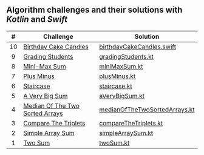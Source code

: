 ## Algorithm challenges and their solutions with *Kotlin* and *Swift*

|  #  | Challenge                                                                                                                           | Solution                                                                                      |
| :-: | ----------------------------------------------------------------------------------------------------------------------------------- | ----------------------------------------------------------------------------------------------|
|  10 | [Birthday Cake Candles](https://www.hackerrank.com/challenges/birthday-cake-candles/problem?isFullScreen=true)                      | [birthdayCakeCandles.swift](solutions/birthdayCakeCandles.swift)                              |
|  9  | [Grading Students](https://www.hackerrank.com/challenges/grading/problem?isFullScreen=true)                                         | [gradingStudents.kt](solutions/gradingStudents.kt)                                            |
|  8  | [Mini-Max Sum](https://www.hackerrank.com/challenges/mini-max-sum/problem?isFullScreen=true)                                        | [miniMaxSum.kt](solutions/miniMaxSum.kt)                                                      |
|  7  | [Plus Minus](https://www.hackerrank.com/challenges/plus-minus/problem?isFullScreen=true)                                            | [plusMinus.kt](solutions/plusMinus.kt)                                                        |
|  6  | [Staircase](https://www.hackerrank.com/challenges/staircase/problem?isFullScreen=true)                                              | [staircase.kt](solutions/staircase.kt)                                                        |
|  5  | [A Very Big Sum](https://www.hackerrank.com/challenges/a-very-big-sum/problem?isFullScreen=true)                                    | [aVeryBigSum.kt](solutions/aVeryBigSum.kt)                                                    |
|  4  | [Median Of The Two Sorted Arrays](https://leetcode.com/problems/median-of-two-sorted-arrays/)                                       | [medianOfTheTwoSortedArrays.kt](solutions/medianOfTheTwoSortedArrays.kt)                      |
|  3  | [Compare The Triplets](https://www.hackerrank.com/challenges/compare-the-triplets/problem?isFullScreen=true)                        | [compareTheTriplets.kt](solutions/compareTheTriplets.kt)                                      |
|  2  | [Simple Array Sum](https://www.hackerrank.com/challenges/simple-array-sum/problem?isFullScreen=true)                                | [simpleArraySum.kt](solutions/simpleArraySum.kt)                                              |
|  1  | [Two Sum](https://leetcode.com/problems/two-sum/description/)                                                                       | [twoSum.kt](solutions/twoSum.kt)                                                              |
